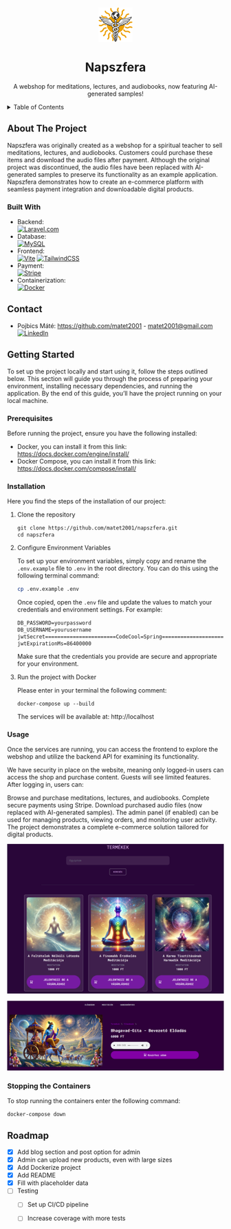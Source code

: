 <!-- PROJECT LOGO -->
<br />
<div align="center">
  <a href="https://github.com/othneildrew/Best-README-Template">
    <img src="resources/images/logo_nyev.svg" alt="Logo" width="80" height="80">
  </a>
  <h1 align="center">Napszfera</h1>

  <p align="center">
    A webshop for meditations, lectures, and audiobooks, now featuring AI-generated samples!
</p>
</div>

<!-- TABLE OF CONTENTS -->
<details>
  <summary>Table of Contents</summary>
  <ol>
    <li>
      <a href="#about-the-project">About The Project</a>
      <ul>
        <li><a href="#built-with">Built With</a></li>
      </ul>
    </li>
    <li><a href="#contributors">Contributors</a></li>
    <li>
      <a href="#getting-started">Getting Started</a>
      <ul>
        <li><a href="#prerequisites">Prerequisites</a></li>
        <li><a href="#installation">Installation</a></li>
      </ul>
    </li>
    <li><a href="#usage">Usage</a></li>
    <li><a href="#stopping the containers">Stopping the Containers</a></li>
    <li><a href="#troubleshooting">Troubleshooting</a></li>
    <li><a href="#roadmap">Roadmap</a></li>
    <li><a href="#acknowledgments">Acknowledgments</a></li>
  </ol>
</details>

<!-- ABOUT THE PROJECT -->
## About The Project
Napszfera was originally created as a webshop for a spiritual teacher to sell meditations, lectures, and audiobooks. 
Customers could purchase these items and download the audio files after payment. 
Although the original project was discontinued, the audio files have been replaced with AI-generated samples to preserve its functionality as an example application.
Napszfera demonstrates how to create an e-commerce platform with seamless payment integration and downloadable digital products.


### Built With
- Backend:  
  [![Laravel.com][Laravel.com]][Laravel-url]
- Database:  
  [![MySQL][MySQL]][MySQL-url]
- Frontend:  
  [![Vite][Vite]][Vite-url]
  [![TailwindCSS][TailwindCSS]][TailwindCSS-url]
- Payment:  
  [![Stripe][Stripe]][Stripe-url]
- Containerization:  
  [![Docker][Docker]][Docker-url]

<!-- CONTACT -->
## Contact

* Pojbics Máté: https://github.com/matet2001 - matet2001@gmail.com  
  [![LinkedIn][linkedin-shield]][linkedin-url]

<!-- GETTING STARTED -->
## Getting Started

To set up the project locally and start using it, follow the steps outlined below.
This section will guide you through the process of preparing your environment, installing necessary dependencies, and running the application.
By the end of this guide, you’ll have the project running on your local machine.

### Prerequisites

Before running the project, ensure you have the following installed:
- Docker, you can install it from this link: https://docs.docker.com/engine/install/
- Docker Compose, you can install it from this link: https://docs.docker.com/compose/install/

### Installation

Here you find the steps of the installation of our project:
1. Clone the repository
    ```
    git clone https://github.com/matet2001/napszfera.git
    cd napszfera
    ```

2. Configure Environment Variables

   To set up your environment variables, simply copy and rename the `.env.example` file to `.env` in the root directory. You can do this using the following terminal command:

    ```bash
    cp .env.example .env
    ```

   Once copied, open the `.env` file and update the values to match your credentials and environment settings. For example:

    ```plaintext
    DB_PASSWORD=yourpassword
    DB_USERNAME=yourusername
    jwtSecret=======================CodeCool=Spring===========================
    jwtExpirationMs=86400000
    ```

   Make sure that the credentials you provide are secure and appropriate for your environment.


3. Run the project with Docker

    Please enter in your terminal the following comment:
    ````
    docker-compose up --build
    ````

   The services will be available at:
   http://localhost

### Usage

Once the services are running, you can access the frontend to explore the webshop and utilize the backend API for examining its functionality.

We have security in place on the website, meaning only logged-in users can access the shop and purchase content. Guests will see limited features. After logging in, users can:

Browse and purchase meditations, lectures, and audiobooks.
Complete secure payments using Stripe.
Download purchased audio files (now replaced with AI-generated samples).
The admin panel (if enabled) can be used for managing products, viewing orders, and monitoring user activity. The project demonstrates a complete e-commerce solution tailored for digital products.


![Website Location Screenshot](screenshots/meditations.png)

![Website Event Screenshot](screenshots/sample.png)

### Stopping the Containers

To stop running  the containers enter the following command:
````
docker-compose down
````

<!-- ROADMAP -->
## Roadmap

- [x] Add blog section and post option for admin
- [x] Admin can upload new products, even with large sizes
- [x] Add Dockerize project
- [x] Add README
- [x] Fill with placeholder data
- [ ] Testing
    - [ ] Set up CI/CD pipeline
    - [ ] Increase coverage with more tests


[Laravel.com]: https://img.shields.io/badge/Laravel-FF2D20?style=for-the-badge&logo=laravel&logoColor=white
[Laravel-url]: https://laravel.com

[MySQL]: https://img.shields.io/badge/MySQL-4479A1?style=for-the-badge&logo=mysql&logoColor=white
[MySQL-url]: https://www.mysql.com/

[Vite]: https://img.shields.io/badge/Vite-646CFF?style=for-the-badge&logo=vite&logoColor=white
[Vite-url]: https://vitejs.dev/

[TailwindCSS]: https://img.shields.io/badge/TailwindCSS-06B6D4?style=for-the-badge&logo=tailwindcss&logoColor=white
[TailwindCSS-url]: https://tailwindcss.com/

[Docker]: https://img.shields.io/badge/Docker-2496ED?style=for-the-badge&logo=docker&logoColor=white
[Docker-url]: https://www.docker.com/

[linkedin-shield]: https://img.shields.io/badge/-LinkedIn-black.svg?style=for-the-badge&logo=linkedin&colorB=555
[linkedin-url]: https://www.linkedin.com/in/m%C3%A1t%C3%A9-pojbics/

[Stripe]: https://img.shields.io/badge/Stripe-635BFF?style=for-the-badge&logo=stripe&logoColor=white
[Stripe-url]: https://stripe.com/

[NGINX]: https://img.shields.io/badge/NGINX-009639?style=for-the-badge&logo=nginx&logoColor=white
[NGINX-url]: https://nginx.org/
